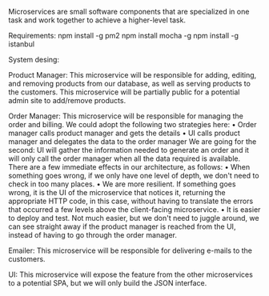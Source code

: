 Microservices are small software components that are specialized in one task and work together to achieve a higher-level task.

Requirements:
npm install -g pm2
npm install mocha -g
npm install -g istanbul

System desing:

Product Manager: This microservice will be responsible for adding, editing, and removing products from our database, as well as serving products to the customers. This microservice will be partially public for a potential admin site to add/remove products.

Order Manager: This microservice will be responsible for managing the order and billing. We could adopt the following two strategies here:
• Order manager calls product manager and gets the details
• UI calls product manager and delegates the data to the order manager
We are going for the second: UI will gather the information needed to generate an order and it will only call the order manager when all the data required is available.
There are a few immediate effects in our architecture, as follows:
• When something goes wrong, if we only have one level of depth, we don't need to check in too many places.
• We are more resilient. If something goes wrong, it is the UI of the microservice that notices it, returning the appropriate HTTP code, in this case, without having to translate the errors that occurred a few levels above the client-facing microservice.
• It is easier to deploy and test. Not much easier, but we don't need to juggle around, we can see straight away if the product manager is reached from the UI, instead of having to go through the order manager.

Emailer: This microservice will be responsible for delivering e-mails to the customers.

UI: This microservice will expose the feature from the other microservices to a potential SPA, but we will only build the JSON interface.
